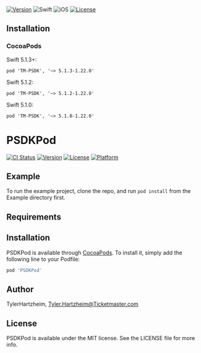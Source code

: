 [![Version](https://img.shields.io/cocoapods/v/TM-PSDK.svg?style=for-the-badge)](http://cocoapods.org/pods/TM-PSDK)
![Swift](https://img.shields.io/badge/Swift-5-orange.svg?style=for-the-badge)
![iOS](https://img.shields.io/badge/iOS-11-green.svg?style=for-the-badge)
[![License](https://img.shields.io/cocoapods/l/TM-PSDK.svg?style=for-the-badge)](http://cocoapods.org/pods/TM-PSDK)

## Installation
### CocoaPods
Swift 5.1.3+:
```
pod 'TM-PSDK', '~> 5.1.3-1.22.0'
```
Swift 5.1.2:
```
pod 'TM-PSDK', '~> 5.1.2-1.22.0'
```

Swift 5.1.0:
```
pod 'TM-PSDK', '~> 5.1.0-1.22.0'
```
# PSDKPod

[![CI Status](https://img.shields.io/travis/TylerHartzheim/PSDKPod.svg?style=flat)](https://travis-ci.org/TylerHartzheim/PSDKPod)
[![Version](https://img.shields.io/cocoapods/v/PSDKPod.svg?style=flat)](https://cocoapods.org/pods/PSDKPod)
[![License](https://img.shields.io/cocoapods/l/PSDKPod.svg?style=flat)](https://cocoapods.org/pods/PSDKPod)
[![Platform](https://img.shields.io/cocoapods/p/PSDKPod.svg?style=flat)](https://cocoapods.org/pods/PSDKPod)

## Example

To run the example project, clone the repo, and run `pod install` from the Example directory first.

## Requirements

## Installation

PSDKPod is available through [CocoaPods](https://cocoapods.org). To install
it, simply add the following line to your Podfile:

```ruby
pod 'PSDKPod'
```

## Author

TylerHartzheim, Tyler.Hartzheim@Ticketmaster.com

## License

PSDKPod is available under the MIT license. See the LICENSE file for more info.
